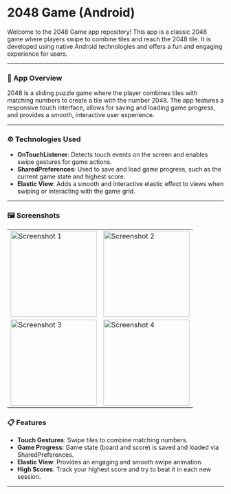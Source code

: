 # 2048 Game (Android)

Welcome to the 2048 Game app repository! This app is a classic 2048 game where players swipe to combine tiles and reach the 2048 tile. It is developed using native Android technologies and offers a fun and engaging experience for users.

---

### 📱 App Overview

2048 is a sliding puzzle game where the player combines tiles with matching numbers to create a tile with the number 2048. The app features a responsive touch interface, allows for saving and loading game progress, and provides a smooth, interactive user experience.

---

### ⚙️ Technologies Used

- **OnTouchListener**: Detects touch events on the screen and enables swipe gestures for game actions.
- **SharedPreferences**: Used to save and load game progress, such as the current game state and highest score.
- **Elastic View**: Adds a smooth and interactive elastic effect to views when swiping or interacting with the game grid.

---

### 🖼️ Screenshots

<table>
  <tr>
    <td><img src="images/screenshot_1.jpg" alt="Screenshot 1" width="200"/></td>
    <td><img src="images/screenshot_2.jpg" alt="Screenshot 2" width="200"/></td>
  </tr>
  <tr>
    <td><img src="images/screenshot_3.jpg" alt="Screenshot 3" width="200"/></td>
    <td><img src="images/screenshot_4.jpg" alt="Screenshot 4" width="200"/></td>
  </tr>
</table>


### 📋 Features

- **Touch Gestures**: Swipe tiles to combine matching numbers.
- **Game Progress**: Game state (board and score) is saved and loaded via SharedPreferences.
- **Elastic View**: Provides an engaging and smooth swipe animation.
- **High Scores**: Track your highest score and try to beat it in each new session.

---